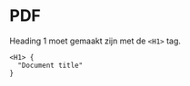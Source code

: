 <!-- @license CC0-1.0 -->

# PDF

Heading 1 moet gemaakt zijn met de `<H1>` tag.

```text
<H1> {
  "Document title"
}
```
